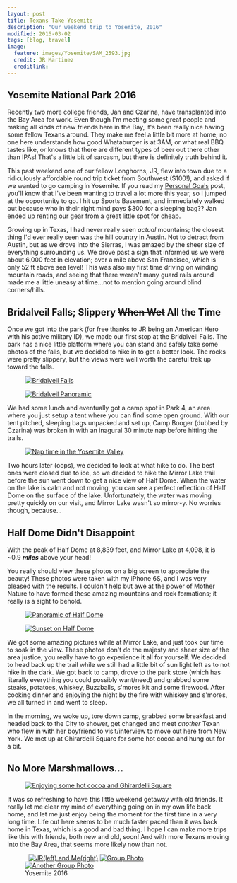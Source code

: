 ```yaml
---
layout: post
title: Texans Take Yosemite
description: "Our weekend trip to Yosemite, 2016"
modified: 2016-03-02
tags: [blog, travel]
image:
  feature: images/Yosemite/SAM_2593.jpg
  credit: JR Martinez
  creditlink:
---
```

<h2>Yosemite National Park 2016</h2>

Recently two more college friends, Jan and Czarina, have transplanted into the Bay Area for work. Even though I'm meeting some great people and making all kinds of new friends here in the Bay, it's been really nice having some fellow Texans around. They make me feel a little bit more at home; no one here understands how good Whataburger is at 3AM, or what real BBQ tastes like, or knows that there are different types of beer out there other than IPAs! That's a little bit of sarcasm, but there is definitely truth behind it.

This past weekend one of our fellow Longhorns, JR, flew into town due to a ridiculously affordable round trip ticket from Southwest ($100!), and asked if we wanted to go camping in Yosemite. If you read my <a href="http://adamw88.github.io/Goals">Personal Goals</a> post, you'll know that I've been wanting to travel a lot more this year, so I jumped at the opportunity to go. I hit up Sports Basement, and immediately walked out because who in their right mind pays $300 for a sleeping bag?? Jan ended up renting our gear from a great little spot for cheap.

Growing up in Texas, I had never really seen <em>actual</em> mountains; the closest thing I'd ever really seen was the hill country in Austin. Not to detract from Austin, but as we drove into the Sierras, I was amazed by the sheer size of everything surrounding us. We drove past a sign that informed us we were about 6,000 feet in elevation; over a mile above San Francisco, which is only 52 ft above sea level! This was also my first time driving on winding mountain roads, and seeing that there weren't many guard rails around made me a little uneasy at time...not to mention going around blind corners/hills.

<h2>Bridalveil Falls; Slippery <strike>When Wet</strike> All the Time</h2>

Once we got into the park (for free thanks to JR being an American Hero with his active military ID), we made our first stop at the Bridalveil Falls. The park has a nice little platform where you can stand and safely take some photos of the falls, but we decided to hike in to get a better look. The rocks were pretty slippery, but the views were well worth the careful trek up toward the falls.

<figure>
	<a href="http://adamw88.github.io/images/Yosemite/IMG_0516.jpg"><img src="/images/Yosemite/IMG_0516.jpg" alt="Bridalveil Falls"></a>
</figure>

<figure>
	<a href="http://adamw88.github.io/images/Yosemite/IMG_0514.jpg"><img src="/images/Yosemite/IMG_0514.jpg" alt="Bridalveil Panoramic"></a>
</figure>

We had some lunch and eventually got a camp spot in Park 4, an area where you just setup a tent where you can find some open ground. With our tent pitched, sleeping bags unpacked and set up, Camp Booger (dubbed by Czarina) was broken in with an inagural 30 minute nap before hitting the trails.

<figure>
	<a href="http://adamw88.github.io/images/Yosemite/IMG_5326.jpg"><img src="/images/Yosemite/IMG_5326.jpg" alt="Nap time in the Yosemite Valley"></a>
</figure>

Two hours later (oops), we decided to look at what hike to do. The best ones were closed due to ice, so we decided to hike the Mirror Lake trail before the sun went down to get a nice view of Half Dome. When the water on the lake is calm and not moving, you can see a perfect reflection of Half Dome on the surface of the lake. Unfortunately, the water was moving pretty quickly on our visit, and Mirror Lake wasn't so mirror-y. No worries though, because...

<h2>Half Dome Didn't Disappoint</h2>

With the peak of Half Dome at 8,839 feet, and Mirror Lake at 4,098, it is ~0.9 <b><em>miles</em></b> above your head!

You really should view these photos on a big screen to appreciate the beauty! These photos were taken with my iPhone 6S, and I was very pleased with the results. I couldn't help but awe at the power of Mother Nature to have formed these amazing mountains and rock formations; it really is a sight to behold.

<figure>
	<a href="http://adamw88.github.io/images/Yosemite/half-dome-pano.jpg"><img src="/images/Yosemite/half-dome-pano.jpg" alt="Panoramic of Half Dome"></a>
</figure>

<figure>
	<a href="http://adamw88.github.io/images/Yosemite/halfdome.jpg"><img src="/images/Yosemite/halfdome.jpg" alt="Sunset on Half Dome"></a>
</figure>

We got some amazing pictures while at Mirror Lake, and just took our time to soak in the view. These photos don't do the majesty and sheer size of the area justice; you really have to go experience it all for yourself. We decided to head back up the trail while we still had a little bit of sun light left as to not hike in the dark. We got back to camp, drove to the park store (which has literally everything you could possibly want/need) and grabbed some steaks, potatoes, whiskey, Buzzballs, s'mores kit and some firewood. After cooking dinner and enjoying the night by the fire with whiskey and s'mores, we all turned in and went to sleep.

In the morning, we woke up, tore down camp, grabbed some breakfast and headed back to the City to shower, get changed and meet <em>another</em> Texan who flew in with her boyfriend to visit/interview to move out here from New York. We met up at Ghirardelli Square for some hot cocoa and hung out for a bit.

<h2>No More Marshmallows...</h2>

<figure>
	<a href="http://adamw88.github.io/images/Yosemite/IMG_5461.jpg"><img src="/images/Yosemite/IMG_5461.jpg" alt="Enjoying some hot cocoa and Ghirardelli Square"></a>
</figure>

It was so refreshing to have this little weekend getaway with old friends. It really let me clear my mind of everything going on in my own life back home, and let me just enjoy being the moment for the first time in a very long time. Life out here seems to be much faster paced than it was back home in Texas, which is a good and bad thing. I hope I can make more trips like this with friends, both new and old, soon! And with more Texans moving into the Bay Area, that seems more likely now than not.

<figure class="half">
	<a href="http://adamw88.github.io/images/Yosemite/IMG_0528.jpg"><img src="/images/Yosemite/IMG_0528.jpg" alt=""></a>
	<a href="http://adamw88.github.io/images/Yosemite/IMG_0536.jpg"><img src="/images/Yosemite/IMG_0536.jpg" alt=""></a>
	<a href="http://adamw88.github.io/images/Yosemite/SAM_2552.jpg"><img src="/images/Yosemite/SAM_2552.jpg" alt="JR(left) and Me(right)"></a>
	<a href="http://adamw88.github.io/images/Yosemite/SAM_2593.jpg"><img src="/images/Yosemite/SAM_2593.jpg" alt="Group Photo"></a>
	<a href="http://adamw88.github.io/images/Yosemite/SAM_2612.jpg"><img src="/images/Yosemite/SAM_2612.jpg" alt="Another Group Photo"></a>
	<figcaption>Yosemite 2016</figcaption>
</figure>